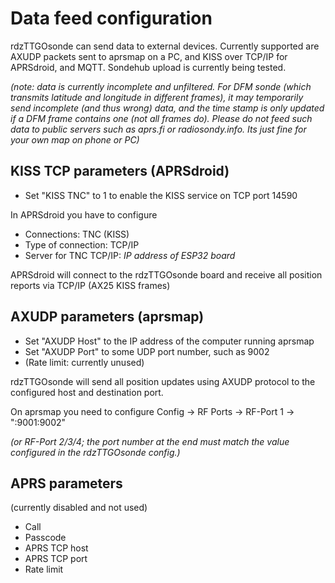 # Data feed configuration

rdzTTGOsonde can send data to external devices. Currently supported are AXUDP packets sent to aprsmap on a PC, and KISS over TCP/IP for APRSdroid, and MQTT.  Sondehub upload is currently being tested.

_(note: data is currently incomplete and unfiltered. For DFM sonde (which transmits latitude and longitude in different frames), it may temporarily send incomplete (and thus wrong) data, and the time stamp is only updated if a DFM frame contains one (not all frames do). Please do not feed such data to public servers such as aprs.fi or radiosondy.info. Its just fine for your own map on phone or PC)_

## KISS TCP parameters (APRSdroid)
* Set "KISS TNC" to 1 to enable the KISS service on TCP port 14590

In APRSdroid you have to configure
* Connections: TNC (KISS)
* Type of connection: TCP/IP
* Server for TNC TCP/IP: _IP address of ESP32 board_

APRSdroid will connect to the rdzTTGOsonde board and receive all position reports via TCP/IP (AX25 KISS frames)

## AXUDP parameters (aprsmap)
* Set "AXUDP Host" to the IP address of the computer running aprsmap
* Set "AXUDP Port" to some UDP port number, such as 9002
* (Rate limit: currently unused)

rdzTTGOsonde will send all position updates using AXUDP protocol to the configured host and destination port.

On aprsmap you need to configure
Config -> RF Ports -> RF-Port 1 -> ":9001:9002"

_(or RF-Port 2/3/4; the port number at the end must match the value configured in the rdzTTGOsonde config.)_

## APRS parameters
(currently disabled and not used)
* Call
* Passcode
* APRS TCP host
* APRS TCP port
* Rate limit

